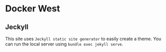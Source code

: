 # Docker West

## Jeckyll

This site uses `Jeckyll static site generator` to easily create a theme.
You can run the local server using `bundle exec jekyll serve`.